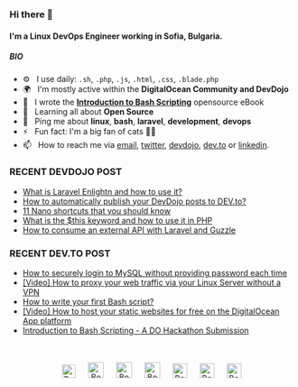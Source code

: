 ### Hi there 👋

#### I'm a Linux DevOps Engineer working in Sofia, Bulgaria.

##### BIO

- ⚙️&nbsp;&nbsp; I use daily: `.sh`, `.php`, `.js`, `.html`, `.css`, `.blade.php`
- 🌍&nbsp;&nbsp; I'm mostly active within the **DigitalOcean Community and DevDojo**
- 📘&nbsp;&nbsp; I wrote the **[Introduction to Bash Scripting](https://github.com/bobbyiliev/introduction-to-bash-scripting)** opensource eBook
- 🌱&nbsp;&nbsp; Learning all about **Open Source**
- 💬&nbsp;&nbsp; Ping me about **linux**, **bash**, **laravel**, **development**, **devops**
- ⚡️&nbsp;&nbsp; Fun fact: I'm a big fan of cats 🐱‍💻
- 📫&nbsp;&nbsp; How to reach me via [email], [twitter], [devdojo], [dev.to] or [linkedin].

### RECENT DEVDOJO POST

<!-- DEVDOJO:START -->
- [What is Laravel Enlightn and how to use it?](https://devdojo.com/bobbyiliev/what-is-laravel-enlightn-and-how-to-use-it)
- [How to automatically publish your DevDojo posts to DEV.to?](https://devdojo.com/bobbyiliev/how-to-automatically-publish-your-devdojo-posts-to-devto)
- [11 Nano shortcuts that you should know](https://devdojo.com/bobbyiliev/11-nano-shortcuts-that-you-should-know)
- [What is the $this keyword and how to use it in PHP](https://devdojo.com/bobbyiliev/what-is-the-this-keyword-and-how-to-use-it-in-php)
- [How to consume an external API with Laravel and Guzzle](https://devdojo.com/bobbyiliev/how-to-consume-an-external-api-with-laravel-and-guzzle)
<!-- DEVDOJO:END -->

### RECENT DEV.TO POST
<!-- BLOG-POST-LIST:START -->
- [How to securely login to MySQL without providing password each time](https://dev.to/bobbyiliev/how-to-securely-login-to-mysql-without-providing-password-each-time-4fm7)
- [[Video] How to proxy your web traffic via your Linux Server without a VPN](https://dev.to/bobbyiliev/video-f8k)
- [How to write your first Bash script?](https://dev.to/bobbyiliev/how-to-write-your-first-bash-script-5667)
- [[Video] How to host your static websites for free on the DigitalOcean App platform](https://dev.to/bobbyiliev/video-how-to-host-your-static-websites-for-free-on-the-digitalocean-app-platform-3doh)
- [Introduction to Bash Scripting - A DO Hackathon Submission](https://dev.to/bobbyiliev/introduction-to-bash-scripting-5571)
<!-- BLOG-POST-LIST:END -->


<p align="center">
<br><br>
<a href="https://dev.to/bobbyiliev"> 
<img src="https://d2fltix0v2e0sb.cloudfront.net/dev-badge.svg" alt="Bobby Iliev dev to profile" width="24px"/></a>
&emsp;
<a href= "https://instagram.com/bobby.iliev">
<img src="https://img.icons8.com/ios-glyphs/256/000000/instagram-new.svg" alt="Bobby Iliev instagram profile" width="28px"/></a>
&emsp;
<a href="https://www.paypal.com/paypalme/bobbyiliev">
<img src="https://img.icons8.com/ios-glyphs/256/000000/paypal.png" alt="Bobby Iliev pay pal me profile" width="28px"/></a> 
&emsp;
<a href="https://bobbyiliev.com">
<img src="https://img.icons8.com/material/256/000000/globe--v1.png" alt="Bobby Iliev personal website" width="28px"/></a>
&emsp;
<a href="https://linkedin.com/in/bobby-iliev">
<img src="https://img.icons8.com/ios-filled/256/000000/linkedin.svg" alt="Bobby Iliev linked in profile" width="26px"/></a>
&emsp;
<a href="https://twitter.com/bobbyiliev_">
<img src="https://img.icons8.com/ios-filled/256/000000/twitter.svg" alt="Bobby Iliev twitter profile" width="26px"/></a>
&emsp;
<a href="https://youtube.com/channel/UCQWmdHTeAO0UvaNqve9udRw/">
<img src="https://img.icons8.com/ios-filled/256/000000/youtube.svg" alt="Bobby Iliev YouTube profile" width="26px"/></a>
</p>

[email]: mailto:bobby@bobbyiliev.com
[twitter]: https://twitter.com/bobbyiliev_
[devdojo]: https://devdojo.com/bobbyiliev
[dev.to]: https://dev.to/bobbyiliev
[linkedin]: https://www.linkedin.com/in/bobby-iliev
[youtube]: https://youtube.com/channel/UCQWmdHTeAO0UvaNqve9udRw/
